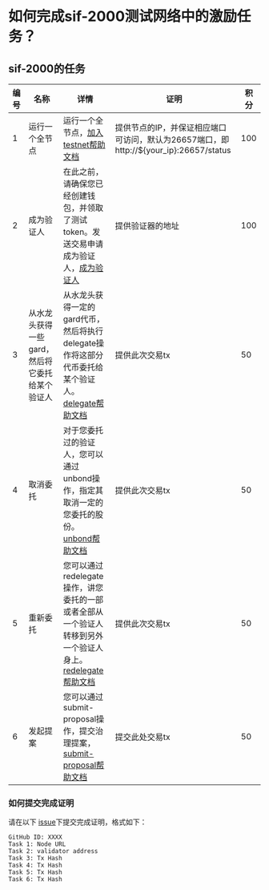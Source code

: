 # 如何完成sif-2000测试网络中的激励任务？

## sif-2000的任务

| **编号** | **名称**                                       | **详情**                                                     | **证明**                                                     | **积分** |
| -------- | ---------------------------------------------- | ------------------------------------------------------------ | ------------------------------------------------------------ | -------- |
| 1        | 运行一个全节点                                 | 运行一个全节点，[加入testnet帮助文档](https://github.com/hashgard/testnets/tree/master/docs_CN) | 提供节点的IP，并保证相应端口可访问，默认为26657端口，即 http://${your_ip}:26657/status | 100      |
| 2        | 成为验证人                                     | 在此之前，请确保您已经创建钱包，并领取了测试token。发送交易申请成为验证人，[成为验证人](https://github.com/hashgard/testnets/blob/master/docs_CN/%E5%BC%80%E5%A7%8B%E4%B8%80%E4%B8%AA%E9%AA%8C%E8%AF%81%E5%99%A8%E8%8A%82%E7%82%B9.md) | 提供验证器的地址                                             | 100      |
| 3        | 从水龙头获得一些gard，然后将它委托给某个验证人 | 从水龙头获得一定的gard代币，然后将执行delegate操作将这部分代币委托给某个验证人。[delegate帮助文档](https://github.com/hashgard/hashgard/blob/master/docs/zh/hashgardcli/stake/delegate.md) | 提供此次交易tx                                               | 50       |
| 4        | 取消委托                                       | 对于您委托过的验证人，您可以通过unbond操作，指定其取消一定的您委托的股份。[unbond帮助文档](https://github.com/hashgard/hashgard/blob/master/docs/zh/hashgardcli/stake/unbond.md) | 提供此次交易tx                                               | 50       |
| 5        | 重新委托                                       | 您可以通过redelegate操作，讲您委托的一部或者全部从一个验证人转移到另外一个验证人身上。[redelegate帮助文档](https://github.com/hashgard/hashgard/blob/master/docs/zh/hashgardcli/stake/redelegate.md) | 提供此次交易tx                                               | 50       |
| 6        | 发起提案                                       | 您可以通过submit-proposal操作，提交治理提案，[submit-proposal帮助文档](https://github.com/hashgard/hashgard/blob/master/docs/zh/hashgardcli/gov/submit-proposal.md) | 提交此处交易tx                                               | 50       |



### 如何提交完成证明

请在以下 [issue](https://github.com/hashgard/testnets/issues/3)下提交完成证明，格式如下：

```
GitHub ID: XXXX
Task 1: Node URL
Task 2: validator address
Task 3: Tx Hash
Task 4: Tx Hash
Task 5: Tx Hash
Task 6: Tx Hash
```
